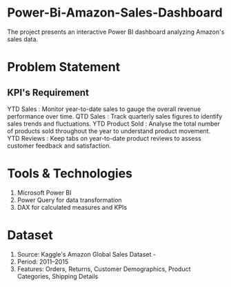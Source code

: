             
# Power-Bi-Amazon-Sales-Dashboard
The project presents an interactive Power BI dashboard analyzing Amazon's sales data.

# Problem Statement 
## KPI's Requirement 
YTD Sales : Monitor year-to-date sales to gauge the overall revenue performance over time.
QTD Sales : Track quarterly sales figures to identify sales trends and fluctuations.
YTD Product Sold : Analyse the total number of products sold throughout the year to understand product movement.
YTD Reviews : Keep tabs on year-to-date product reviews to assess customer feedback and satisfaction.

# Tools & Technologies
1. Microsoft Power BI
2. Power Query for data transformation
3. DAX for calculated measures and KPIs

# Dataset
1. Source: Kaggle's Amazon Global Sales Dataset  -
2. Period: 2011–2015
3. Features: Orders, Returns, Customer Demographics, Product Categories, Shipping Details

